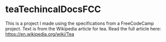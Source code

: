 # teaTechincalDocsFCC

This is a project I made using the specifications from a FreeCodeCamp project.
Text is from the Wikipedia article for tea. Read the full article here: https://en.wikipedia.org/wiki/Tea